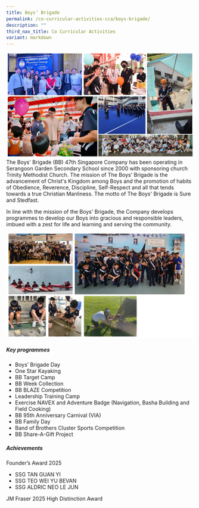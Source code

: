 ```yaml
---
title: Boys’ Brigade
permalink: /co-curricular-activities-cca/boys-brigade/
description: ""
third_nav_title: Co Curricular Activities
variant: markdown
---
```

![](/images/bb2025__2_.png)
The Boys' Brigade (BB) 47th Singapore Company has been operating in Serangoon Garden Secondary School since 2000 with sponsoring church Trinity Methodist Church. The mission of The Boys' Brigade is the advancement of Christ's Kingdom among Boys and the promotion of habits of Obedience, Reverence, Discipline, Self-Respect and all that tends towards a true Christian Manliness. The motto of The Boys' Brigade is Sure and Stedfast.

In line with the mission of the Boys' Brigade, the Company develops programmes to develop our Boys into gracious and responsible leaders, imbued with a zest for life and learning and serving the community.

![](/images/bb2025__1_.png)

##### Key programmes
*  Boys’ Brigade Day
*  One Star Kayaking
*  BB Target Camp 
*  BB Week Collection
*  BB BLAZE Competition 
*  Leadership Training Camp 
*  Exercise NAVEX and Adventure Badge (Navigation, Basha Building and Field Cooking)
*  BB 95th Anniversary Carnival (VIA)
*  BB Family Day
*  Band of Brothers Cluster Sports Competition 
*  BB Share-A-Gift Project 

##### Achievements
Founder’s Award 2025
*  SSG TAN GUAN YI 
*  SSG TEO WEI YU BEVAN
*  SSG ALDRIC NEO LE JUN 

JM Fraser 2025 High Distinction Award